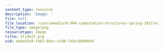 ```yaml
---
content_type: resource
description: 'Image: '
file: null
file_location: /coursemedia/6-004-computation-structures-spring-2017/ea6e83a9fb0166ece1d8f4be16600645_Slide22.png
file_type: image/png
resourcetype: Image
title: Slide22.png
uid: ea6e83a9-fb01-66ec-e1d8-f4be16600645
---
```


